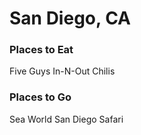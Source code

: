 # San Diego, CA

### Places to Eat
Five Guys
In-N-Out
Chilis

### Places to Go
Sea World
San Diego Safari
